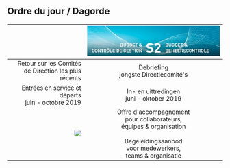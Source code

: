 <link rel="stylesheet" href="S2.css">
<link rel="stylesheet" href="foghorn2.css">

## Ordre du jour / Dagorde

| &nbsp; | ![](header.jpg) |
| ---: | :---: |
|  Retour sur les Comités<br>de Direction les plus récents | Debriefing<br>jongste Directiecomité's |
| Entrées en service et départs<br>juin - octobre 2019 | In- en uittredingen<br>juni - oktober 2019 |
| ![](https://newdevprojects.github.io/publicinfo/S2/o-support.png) | Offre d'accompagnement<br>pour collaborateurs,<br>équipes & organisation<br>&nbsp;<br>Begeleidingsaanbod<br>voor medewerkers,<br>teams & organisatie |



